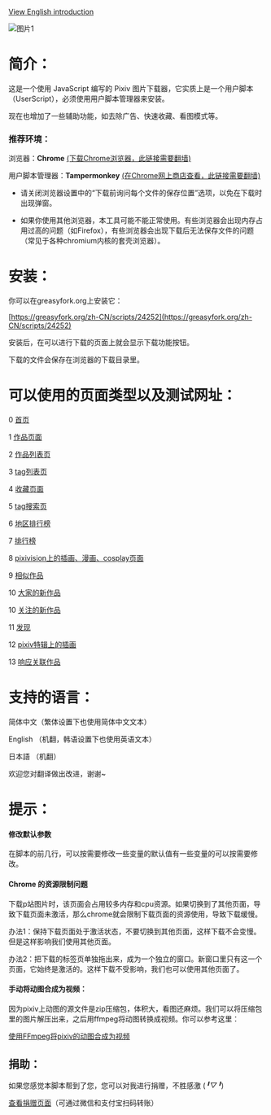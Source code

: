 [View English introduction](https://github.com/xuejiansaber/XZPixivDownloader/blob/master/README-EN.md)

![图片1](https://wx3.sinaimg.cn/mw1024/640defebgy1fsndo9dwvcj20zm0wv0xj.jpg)

# 简介：

这是一个使用 JavaScript 编写的 Pixiv 图片下载器，它实质上是一个用户脚本（UserScript），必须使用用户脚本管理器来安装。

现在也增加了一些辅助功能，如去除广告、快速收藏、看图模式等。

### 推荐环境：

浏览器：**Chrome** [(下载Chrome浏览器，此链接需要翻墙)](http://www.google.cn/chrome/browser/desktop/)

用户脚本管理器：**Tampermonkey** [(在Chrome网上商店查看，此链接需要翻墙)](https://chrome.google.com/webstore/detail/tampermonkey/dhdgffkkebhmkfjojejmpbldmpobfkfo)

- 请关闭浏览器设置中的“下载前询问每个文件的保存位置”选项，以免在下载时出现弹窗。

- 如果你使用其他浏览器，本工具可能不能正常使用。有些浏览器会出现内存占用过高的问题（如Firefox），有些浏览器会出现下载后无法保存文件的问题（常见于各种chromium内核的套壳浏览器）。

# 安装：

你可以在greasyfork.org上安装它：

[https://greasyfork.org/zh-CN/scripts/24252](https://greasyfork.org/zh-CN/scripts/24252)

安装后，在可以进行下载的页面上就会显示下载功能按钮。

下载的文件会保存在浏览器的下载目录里。

# 可以使用的页面类型以及测试网址：

0 [首页](https://www.pixiv.net/)

1 [作品页面](https://www.pixiv.net/member_illust.php?mode=medium&illust_id=62751951)

2 [作品列表页](https://www.pixiv.net/member_illust.php?id=544479)

3 [tag列表页](https://www.pixiv.net/member_illust.php?id=544479&tag=%E6%9D%B1%E6%96%B9)

4 [收藏页面](https://www.pixiv.net/bookmark.php)

5 [tag搜索页](https://www.pixiv.net/search.php?s_mode=s_tag&word=saber)

6 [地区排行榜](https://www.pixiv.net/ranking_area.php?type=state&no=0)

7 [排行榜](https://www.pixiv.net/ranking.php)

8 [pixivision上的插画、漫画、cosplay页面](https://www.pixivision.net/zh/a/3190)

9 [相似作品](https://www.pixiv.net/bookmark_add.php?id=63148723)

10 [大家的新作品](https://www.pixiv.net/new_illust.php)

10 [关注的新作品](https://www.pixiv.net/bookmark_new_illust.php)

11 [发现](https://www.pixiv.net/discovery)

12 [pixiv特辑上的插画](https://www.pixiv.net/showcase/a/3190/)

13 [响应关联作品](https://www.pixiv.net/response.php?mode=all&id=194231)

# 支持的语言：

简体中文（繁体设置下也使用简体中文文本）

English （机翻，韩语设置下也使用英语文本）

日本語 （机翻）

欢迎您对翻译做出改进，谢谢~

# 提示：

#### 修改默认参数

在脚本的前几行，可以按需要修改一些变量的默认值有一些变量的可以按需要修改。

#### Chrome 的资源限制问题

下载p站图片时，该页面会占用较多内存和cpu资源。如果切换到了其他页面，导致下载页面未激活，那么chrome就会限制下载页面的资源使用，导致下载缓慢。

办法1：保持下载页面处于激活状态，不要切换到其他页面，这样下载不会变慢。但是这样影响我们使用其他页面。

办法2：把下载的标签页单独拖出来，成为一个独立的窗口。新窗口里只有这一个页面，它始终是激活的。这样下载不受影响，我们也可以使用其他页面了。

#### 手动将动图合成为视频：

因为pixiv上动图的源文件是zip压缩包，体积大，看图还麻烦。我们可以将压缩包里的图片解压出来，之后用ffmpeg将动图转换成视频。你可以参考这里：

[使用FFmpeg将pixiv的动图合成为视频](https://saber.love/?p=3859)

## 捐助：

如果您感觉本脚本帮到了您，您可以对我进行捐赠，不胜感激 (*╹▽╹*)

[查看捐赠页面](https://saber.love/donation)（可通过微信和支付宝扫码转账）